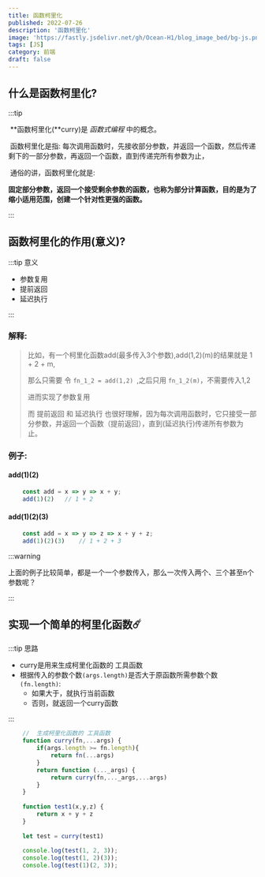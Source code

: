 ```yaml
---
title: 函数柯里化
published: 2022-07-26
description: '函数柯里化'
image: 'https://fastly.jsdelivr.net/gh/Ocean-H1/blog_image_bed/bg-js.png'
tags: [JS]
category: 前端
draft: false 
---
```


## 什么是函数柯里化?

:::tip

​	**函数柯里化(**curry)是 *函数式编程* 中的概念。

​	函数柯里化是指: 每次调用函数时，先接收部分参数，并返回一个函数，然后传递剩下的一部分参数，再返回一个函数，直到传递完所有参数为止，

​	通俗的讲，函数柯里化就是:

​	**固定部分参数，返回一个接受剩余参数的函数，也称为部分计算函数，目的是为了缩小适用范围，创建一个针对性更强的函数。**

:::

## 函数柯里化的作用(意义)?

:::tip 意义

* 参数复用
* 提前返回
* 延迟执行

:::

### 解释:

> 比如，有一个柯里化函数add(最多传入3个参数),add(1,2)(m)的结果就是 1 + 2 + m,
>
> 那么只需要 令 `fn_1_2 = add(1,2) `,之后只用 `fn_1_2(m)`，不需要传入1,2
>
> 进而实现了参数复用
>
> 而 提前返回 和 延迟执行 也很好理解，因为每次调用函数时，它只接受一部分参数，并返回一个函数（提前返回），直到(延迟执行)传递所有参数为止。



### 例子:

#### add(1)(2)

```javascript
	const add = x => y => x + y; 
	add(1)(2)	// 1 + 2
```

#### add(1)(2)(3)

```javascript
	const add = x => y => z => x + y + z;
	add(1)(2)(3)	// 1 + 2 + 3
```

:::warning 

​	上面的例子比较简单，都是一个一个参数传入，那么一次传入两个、三个甚至n个参数呢？

:::

## 实现一个简单的柯里化函数:comet:

:::tip 思路

* curry是用来生成柯里化函数的 工具函数
* 根据传入的参数个数`(args.length)`是否大于原函数所需参数个数`(fn.length)`:
  * 如果大于，就执行当前函数
  * 否则，就返回一个curry函数

:::

```javascript
	//	生成柯里化函数的 工具函数
	function curry(fn,...args) {
        if(args.length >= fn.length){
            return fn(...args)
        }
        return function (..._args) {
            return curry(fn,..._args,...args)
        }
    }
	
	function test1(x,y,z) {
        return x + y + z
    }
	
	let test = curry(test1)
    
    console.log(test(1, 2, 3));
    console.log(test(1, 2)(3));
    console.log(test(1)(2, 3));
```

